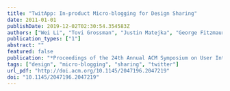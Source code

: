 ```yaml
---
title: "TwitApp: In-product Micro-blogging for Design Sharing"
date: 2011-01-01
publishDate: 2019-12-02T02:30:54.354583Z
authors: ["Wei Li", "Tovi Grossman", "Justin Matejka", "George Fitzmaurice"]
publication_types: ["1"]
abstract: ""
featured: false
publication: "*Proceedings of the 24th Annual ACM Symposium on User Interface Software and Technology*"
tags: ["design", "micro-blogging", "sharing", "twitter"]
url_pdf: "http://doi.acm.org/10.1145/2047196.2047219"
doi: "10.1145/2047196.2047219"
---
```


